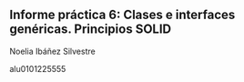 ## Informe práctica 6: Clases e interfaces genéricas. Principios SOLID

Noelia Ibáñez Silvestre

alu0101225555

